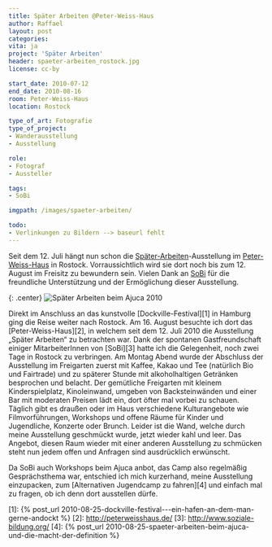 ```yaml
---
title: Später Arbeiten @Peter-Weiss-Haus
author: Raffael
layout: post
categories:
vita: ja
project: 'Später Arbeiten'
header: spaeter-arbeiten_rostock.jpg
license: cc-by

start_date: 2010-07-12
end_date: 2010-08-16
room: Peter-Weiss-Haus
location: Rostock

type_of_art: Fotografie
type_of_project:
- Wanderausstellung
- Ausstellung

role:
- Fotograf
- Aussteller

tags:
- SoBi

imgpath: /images/spaeter-arbeiten/

todo:
- Verlinkungen zu Bildern --> baseurl fehlt
---
```


Seit dem 12. Juli hängt nun schon die [Später-Arbeiten](/archiv/spaeter-arbeiten)-Ausstellung im [Peter-Weiss-Haus](http://www.peterweisshaus.de/) in Rostock. Vorraussichtlich wird sie dort noch bis zum 12. August im Freisitz zu bewundern sein. Vielen Dank an [SoBi](http://soziale-bildung.org/) für die freundliche Unterstützung und der Ermöglichung dieser Ausstellung.

<!--more-->

{: .center}
![Später Arbeiten beim Ajuca 2010]({{page.imgpath}}spaeterarbeiten_peterweis.jpg)

Direkt im Anschluss an das kunstvolle [Dockville-Festival][1] in Hamburg ging die Reise weiter nach Rostock. Am 16. August besuchte ich dort das [Peter-Weiss-Haus][2], in welchem seit dem 12. Juli 2010 die Ausstellung „Später Arbeiten“ zu betrachten war. Dank der spontanen Gastfreundschaft einiger MitarbeiterInnen von [SoBi][3] hatte ich die Gelegenheit, noch zwei Tage in Rostock zu verbringen. Am Montag Abend wurde der Abschluss der Ausstellung im Freigarten zuerst mit Kaffee, Kakao und Tee (natürlich Bio und Fairtrade) und zu späterer Stunde mit alkoholhaltigen Getränken besprochen und belacht. Der gemütliche Freigarten mit kleinem Kinderspielplatz, Kinoleinwand, umgeben von Backsteinwänden und einer Bar mit moderaten Preisen lädt ein, dort öfter mal vorbei zu schauen. Täglich gibt es draußen oder im Haus verschiedene Kulturangebote wie Filmvorführungen, Workshops und offene Räume für Kinder und Jugendliche, Konzerte oder Brunch. Leider ist die Wand, welche durch meine Ausstellung geschmückt wurde, jetzt wieder kahl und leer. Das Angebot, diesen Raum wieder mit einer anderen Ausstellung zu schmücken steht nun jedem offen und Anfragen sind ausdrücklich erwünscht.

Da SoBi auch Workshops beim Ajuca anbot, das Camp also regelmäßig Gesprächsthema war, entschied ich mich kurzerhand, meine Ausstellung einzupacken, zum [Alternativen Jugendcamp zu fahren][4] und einfach mal zu fragen, ob ich denn dort ausstellen dürfe.

 [1]: {% post_url 2010-08-25-dockville-festival-_-_-ein-hafen-an-dem-man-gerne-andockt %}
 [2]: http://peterweisshaus.de/
 [3]: http://www.soziale-bildung.org/
 [4]: {% post_url 2010-08-25-spaeter-arbeiten-beim-ajuca-und-die-macht-der-definition %}
